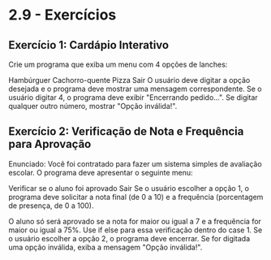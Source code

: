 # 2.9 - Exercícios

## Exercício 1: Cardápio Interativo

Crie um programa que exiba um menu com 4 opções de lanches:

Hambúrguer
Cachorro-quente
Pizza
Sair
O usuário deve digitar a opção desejada e o programa deve mostrar uma mensagem correspondente. Se o usuário digitar 4, o programa deve exibir "Encerrando pedido...". Se digitar qualquer outro número, mostrar "Opção inválida!".

## Exercício 2: Verificação de Nota e Frequência para Aprovação​

Enunciado:
Você foi contratado para fazer um sistema simples de avaliação escolar. O programa deve apresentar o seguinte menu:

Verificar se o aluno foi aprovado
Sair
​Se o usuário escolher a opção 1, o programa deve solicitar a nota final (de 0 a 10) e a frequência (porcentagem de presença, de 0 a 100).

O aluno só será aprovado se a nota for maior ou igual a 7 e a frequência for maior ou igual a 75%. Use if else para essa verificação dentro do case 1.
Se o usuário escolher a opção 2, o programa deve encerrar.
Se for digitada uma opção inválida, exiba a mensagem "Opção inválida!".